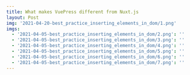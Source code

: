 ```yaml
---
title: What makes VuePress different from Nuxt.js
layout: Post
img: '2021-04-20-best_practice_inserting_elements_in_dom/1.png'
imgs:
  - '2021-04-05-best_practice_inserting_elements_in_dom/2.png': ''
  - '2021-04-05-best_practice_inserting_elements_in_dom/3.png': ''
  - '2021-04-05-best_practice_inserting_elements_in_dom/4.png': ''
  - '2021-04-05-best_practice_inserting_elements_in_dom/5.png': ''
  - '2021-04-05-best_practice_inserting_elements_in_dom/6.png': ''
  - '2021-04-05-best_practice_inserting_elements_in_dom/7.png': ''
---
```

<!--
this is my post on stuff

![hello image](./ar_for_javascript_developers/1.png)
-->